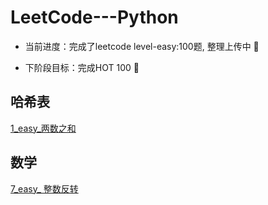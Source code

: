 LeetCode---Python
=====

* 当前进度：完成了leetcode level-easy:100题, 整理上传中 🛫

* 下阶段目标：完成HOT 100 🐧

哈希表
-----
[1_easy_两数之和](https://github.com/peterpwb/leetcode---python/blob/master/1_easy_两数之和.py)

数学
-----
[7_easy_ 整数反转](https://github.com/peterpwb/leetcode---python/blob/master/7_easy_%20整数反转.py)
